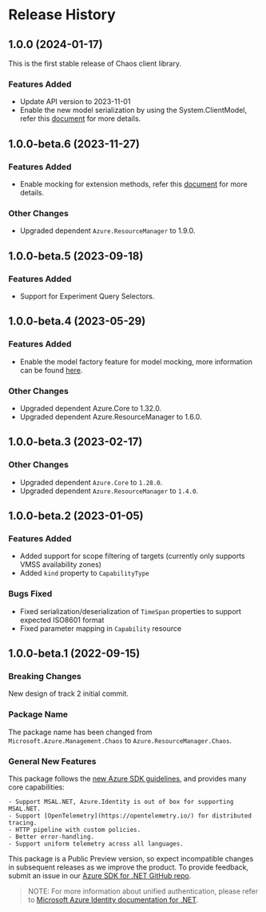 # Release History

## 1.0.0 (2024-01-17)

This is the first stable release of Chaos client library.

### Features Added

- Update API version to 2023-11-01
- Enable the new model serialization by using the System.ClientModel, refer this [document](https://aka.ms/azsdk/net/mrw) for more details.

## 1.0.0-beta.6 (2023-11-27)

### Features Added

- Enable mocking for extension methods, refer this [document](https://aka.ms/azsdk/net/mocking) for more details.

### Other Changes

- Upgraded dependent `Azure.ResourceManager` to 1.9.0.

## 1.0.0-beta.5 (2023-09-18)

### Features Added

-   Support for Experiment Query Selectors.

## 1.0.0-beta.4 (2023-05-29)

### Features Added

-   Enable the model factory feature for model mocking, more information can be found [here](https://azure.github.io/azure-sdk/dotnet_introduction.html#dotnet-mocking-factory-builder).

### Other Changes

-   Upgraded dependent Azure.Core to 1.32.0.
-   Upgraded dependent Azure.ResourceManager to 1.6.0.

## 1.0.0-beta.3 (2023-02-17)

### Other Changes

-   Upgraded dependent `Azure.Core` to `1.28.0`.
-   Upgraded dependent `Azure.ResourceManager` to `1.4.0`.

## 1.0.0-beta.2 (2023-01-05)

### Features Added

-   Added support for scope filtering of targets (currently only supports VMSS availability zones)
-   Added `kind` property to `CapabilityType`

### Bugs Fixed

-   Fixed serialization/deserialization of `TimeSpan` properties to support expected ISO8601 format
-   Fixed parameter mapping in `Capability` resource

## 1.0.0-beta.1 (2022-09-15)

### Breaking Changes

New design of track 2 initial commit.

### Package Name

The package name has been changed from `Microsoft.Azure.Management.Chaos` to `Azure.ResourceManager.Chaos`.

### General New Features

This package follows the [new Azure SDK guidelines](https://azure.github.io/azure-sdk/general_introduction.html), and provides many core capabilities:

    - Support MSAL.NET, Azure.Identity is out of box for supporting MSAL.NET.
    - Support [OpenTelemetry](https://opentelemetry.io/) for distributed tracing.
    - HTTP pipeline with custom policies.
    - Better error-handling.
    - Support uniform telemetry across all languages.

This package is a Public Preview version, so expect incompatible changes in subsequent releases as we improve the product. To provide feedback, submit an issue in our [Azure SDK for .NET GitHub repo](https://github.com/Azure/azure-sdk-for-net/issues).

> NOTE: For more information about unified authentication, please refer to [Microsoft Azure Identity documentation for .NET](https://docs.microsoft.com//dotnet/api/overview/azure/identity-readme?view=azure-dotnet).
